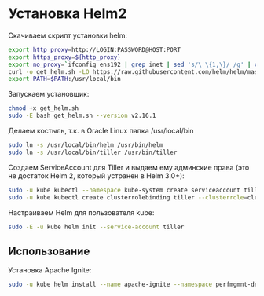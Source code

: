 # Установка Helm2

Скачиваем скрипт установки helm:
```bash
export http_proxy=http://LOGIN:PASSWORD@HOST:PORT
export https_proxy=${http_proxy}
export no_proxy=`ifconfig ens192 | grep inet | sed 's/\ \{1,\}/ /g' | cut -d' ' -f 3`
curl -o get_helm.sh -LO https://raw.githubusercontent.com/helm/helm/master/scripts/get
export PATH=$PATH:/usr/local/bin
```
Запускаем установщик:
```bash
chmod +x get_helm.sh
sudo -E bash get_helm.sh --version v2.16.1
```

 Делаем костыль, т.к. в Oracle Linux папка /usr/local/bin
```bash
sudo ln -s /usr/local/bin/helm /usr/bin/helm
sudo ln -s /usr/local/bin/tiller /usr/bin/tiller
```

 Создаем ServiceAccount для Tiller и выдаем ему админские права (это не достаток Helm 2, который устранен в Helm 3.0+):
```bash
sudo -u kube kubectl --namespace kube-system create serviceaccount tiller
sudo -u kube kubectl create clusterrolebinding tiller --clusterrole=cluster-admin --serviceaccount=kube-system:tiller
```

Настраиваем Helm для пользователя kube:
```bash
sudo -E -u kube helm init --service-account tiller
```

## Использование

Установка Apache Ignite:
```bash
sudo -u kube helm install --name apache-ignite --namespace perfmgmnt-dev --set persistence.enabled=false --set wal_persistence.enabled=false --set resources.requests.cpu=1 --set resources.requests.memory=1Gi --set resources.limits.cpu=1 --set resources.limits.memory=1Gi stable/ignite
```

